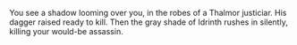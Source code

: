 You see a shadow looming over you, in the robes of a Thalmor justiciar. His dagger raised ready to kill. Then the gray shade of Idrinth rushes in silently, killing your would-be assassin.
